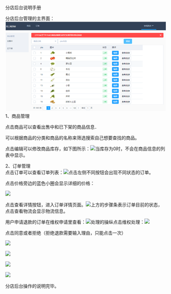 分店后台说明手册

分店后台管理的主界面：![](/assets/dc3939f1-50c3-4875-b636-fb670a4245d1.png)1、商品管理

点击商品可以查看出售中和已下架的商品信息．

可以根据商品的分类和商品的名称来筛选搜索自己想要查找的商品。

点击编辑可以修改商品库存，如下图所示：![](https://dn-coding-net-production-pp.qbox.me/ee318419-575f-4978-9b98-55e77a55eb51.png)当库存为0时，不会在商品信息的列表中显示。

2、订单管理  
点击订单可以查看订单列表：![](https://dn-coding-net-production-pp.qbox.me/fddfb7f5-7f40-4e2c-8dc2-4a0c95e8355b.png)点击左侧不同按钮会出现不同状态的订单。

点击价格旁边的蓝色小圈会显示详细的价格：

![](https://dn-coding-net-production-pp.qbox.me/f6ec36fa-097a-4614-844a-d49fa3fec86d.png)

点击查看详情按钮，进入订单详情页面。![](https://dn-coding-net-production-pp.qbox.me/8f39ce5f-2a2a-4e56-b451-8c5636349ec0.png)上方的步骤条表示订单目前的状态，点击查看物流会显示物流信息。

用户申请退款的订单在维权申请里查看：![](https://dn-coding-net-production-pp.qbox.me/54a8b0df-9918-492a-ad32-860838f3b713.png)处理的操纵点击维权处理：![](https://dn-coding-net-production-pp.qbox.me/d577d744-f769-4d80-a91a-8dd100688425.png)

点击同意或者拒绝（拒绝退款需要输入理由，只能点击一次）

![](https://dn-coding-net-production-pp.qbox.me/77079e55-9983-46e2-81b8-510e6d5997d2.png)

![](https://dn-coding-net-production-pp.qbox.me/575fd488-6120-43bf-92ea-8d10950d4778.png)

![](https://dn-coding-net-production-pp.qbox.me/3bca5da9-324f-4088-a519-19b4c0b6671d.png)

![](https://dn-coding-net-production-pp.qbox.me/5ed49de7-ad30-434f-a6b1-6c1e0305a86a.png)

分店后台操作的说明完毕。

